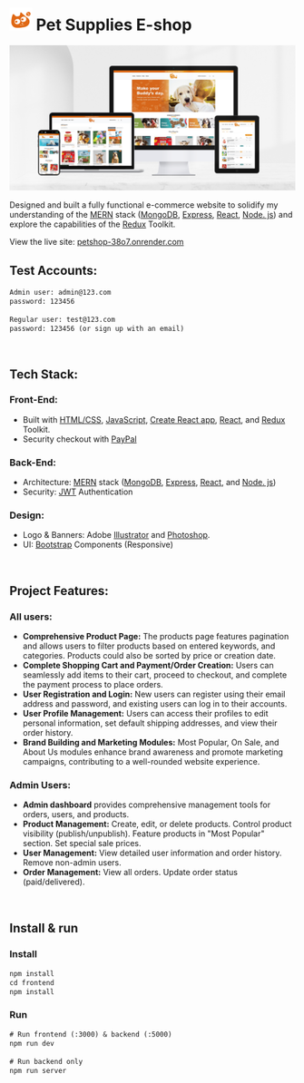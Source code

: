 # <img src="/frontend/public/logo192.png" width="40" alt="Logo" /> Pet Supplies E-shop

[![Site preview](/frontend/public/site-preview-pet.jpg)](https://petshop-38o7.onrender.com/)

Designed and built a fully functional e-commerce website to solidify my understanding of the [MERN](https://www.mongodb.com/resources/languages/mern-stack) stack ([MongoDB](https://www.mongodb.com/), [Express](https://expressjs.com/), [React](https://react.dev/), [Node. js](https://nodejs.org/en/)) and explore the capabilities of the [Redux](https://redux.js.org/) Toolkit.

View the live site: [petshop-38o7.onrender.com](https://petshop-38o7.onrender.com)

Test Accounts:
--------------------------
```
Admin user: admin@123.com
password: 123456

Regular user: test@123.com
password: 123456 (or sign up with an email)
```
<br/>

Tech Stack:
--------------------------
### Front-End:
* Built with [HTML/CSS](https://www.w3schools.com/html/html_css.asp), [JavaScript](https://developer.mozilla.org/en-US/docs/Web/JavaScript), [Create React app](https://create-react-app.dev/), [React](https://react.dev/), and [Redux](https://redux.js.org/) Toolkit.
* Security checkout with [PayPal](https://www.paypal.com/)
  
### Back-End:
* Architecture: [MERN](https://www.mongodb.com/resources/languages/mern-stack) stack ([MongoDB](https://www.mongodb.com/), [Express](https://expressjs.com/), [React](https://react.dev/), and [Node. js](https://nodejs.org/en/)) 
* Security: [JWT](https://jwt.io/) Authentication

### Design:
* Logo & Banners: Adobe [Illustrator](https://www.adobe.com/uk/products/illustrator.html) and [Photoshop](https://www.adobe.com/uk/products/photoshop.html).
* UI: [Bootstrap](https://getbootstrap.com/) Components (Responsive)
<br/>


Project Features:
--------------------------
### All users:
*   <b>Comprehensive Product Page:</b> The products page features pagination and allows users to filter products based on entered keywords, and categories. Products could also be sorted by price or creation date.
*   <b>Complete Shopping Cart and Payment/Order Creation:</b> Users can seamlessly add items to their cart, proceed to checkout, and complete the payment process to place orders.
*   <b>User Registration and Login:</b> New users can register using their email address and password, and existing users can log in to their accounts.
*   <b>User Profile Management:</b> Users can access their profiles to edit personal information, set default shipping addresses, and view their order history.
*   <b>Brand Building and Marketing Modules:</b> Most Popular, On Sale, and About Us modules enhance brand awareness and promote marketing campaigns, contributing to a well-rounded website experience.

  ### Admin Users:
*  <b>Admin dashboard</b> provides comprehensive management tools for orders, users, and products.
*  <b>Product Management:</b> Create, edit, or delete products. Control product visibility (publish/unpublish). Feature products in "Most Popular" section. Set special sale prices.
*  <b>User Management:</b> View detailed user information and order history. Remove non-admin users.
*  <b>Order Management:</b> View all orders. Update order status (paid/delivered).
<br/>


Install & run
--------------------------
### Install
```
npm install
cd frontend
npm install
```
### Run
```
# Run frontend (:3000) & backend (:5000)
npm run dev

# Run backend only
npm run server
```

